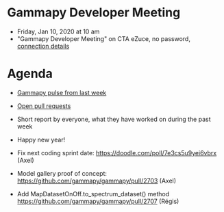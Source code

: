 # Gammapy Developer Meeting

* Friday, Jan 10, 2020 at 10 am
* "Gammapy Developer Meeting" on CTA eZuce, no password, [connection details](../ezuce.txt)

# Agenda

* [Gammapy pulse from last week](https://github.com/gammapy/gammapy/pulse)
* [Open pull requests](https://github.com/gammapy/gammapy/pulls)
* Short report by everyone, what they have worked on during the past week 

* Happy new year!
* Fix next coding sprint date: https://doodle.com/poll/7e3cs5u9yei6vbrx (Axel)
* Model gallery proof of concept: https://github.com/gammapy/gammapy/pull/2703 (Axel)
* Add MapDatasetOnOff.to_spectrum_dataset() method https://github.com/gammapy/gammapy/pull/2707 (Régis)


